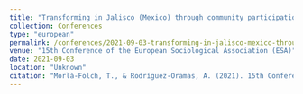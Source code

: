 ```yaml
---
title: "Transforming in Jalisco (Mexico) through community participation: the case of a school as Learning Community"
collection: Conferences
type: "european"
permalink: /conferences/2021-09-03-transforming-in-jalisco-mexico-through-community-participation
venue: "15th Conference of the European Sociological Association (ESA)"
date: 2021-09-03
location: "Unknown"
citation: "Morlà-Folch, T., & Rodríguez-Oramas, A. (2021). 15th Conference of the European Sociological Association (ESA). Transforming in Jalisco (Mexico) through community participation: the case of a school as Learning Community (31 agost – 3 setembre)"
---
```


